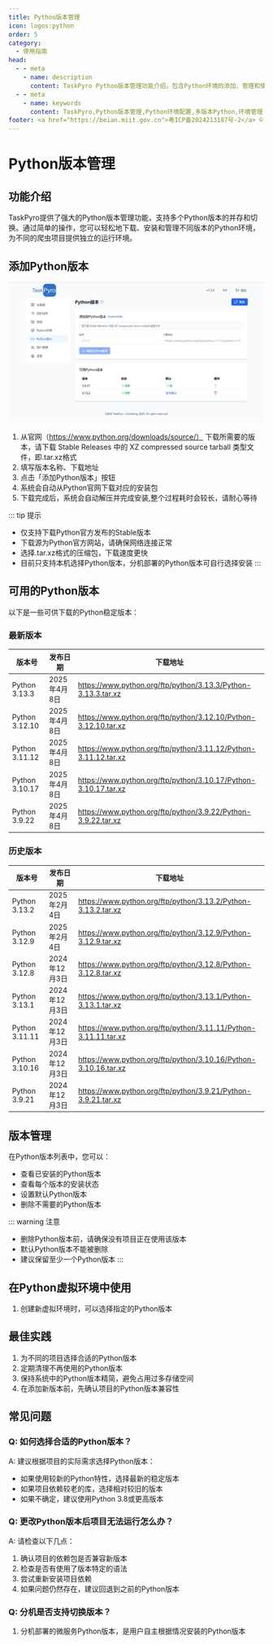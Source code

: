 ```yaml
---
title: Python版本管理
icon: logos:python
order: 5
category:
  - 使用指南
head:
  - - meta
    - name: description
      content: TaskPyro Python版本管理功能介绍，包含Python环境的添加、管理和使用的详细说明
  - - meta
    - name: keywords
      content: TaskPyro,Python版本管理,Python环境配置,多版本Python,环境管理
footer: <a href="https://beian.miit.gov.cn">粤ICP备2024213187号-2</a> © 2025-至今 TaskPyro
---
```


# Python版本管理

## 功能介绍

TaskPyro提供了强大的Python版本管理功能，支持多个Python版本的并存和切换。通过简单的操作，您可以轻松地下载、安装和管理不同版本的Python环境，为不同的爬虫项目提供独立的运行环境。

## 添加Python版本

![添加Python版本界面](../images/python-v.png)

1. 从官网（https://www.python.org/downloads/source/） 下载所需要的版本，请下载 Stable Releases 中的 XZ compressed source tarball 类型文件，即.tar.xz格式
2. 填写版本名称、下载地址
3. 点击「添加Python版本」按钮
3. 系统会自动从Python官网下载对应的安装包
4. 下载完成后，系统会自动解压并完成安装,整个过程耗时会较长，请耐心等待

::: tip 提示
- 仅支持下载Python官方发布的Stable版本
- 下载源为Python官方网站，请确保网络连接正常
- 选择.tar.xz格式的压缩包，下载速度更快
- 目前只支持本机选择Python版本，分机部署的Python版本可自行选择安装
:::

## 可用的Python版本

以下是一些可供下载的Python稳定版本：

### 最新版本

| 版本号 | 发布日期 | 下载地址 |
| --- | --- | --- |
| Python 3.13.3 | 2025年4月8日 | https://www.python.org/ftp/python/3.13.3/Python-3.13.3.tar.xz |
| Python 3.12.10 | 2025年4月8日 | https://www.python.org/ftp/python/3.12.10/Python-3.12.10.tar.xz |
| Python 3.11.12 | 2025年4月8日 | https://www.python.org/ftp/python/3.11.12/Python-3.11.12.tar.xz |
| Python 3.10.17 | 2025年4月8日 | https://www.python.org/ftp/python/3.10.17/Python-3.10.17.tar.xz |
| Python 3.9.22 | 2025年4月8日 | https://www.python.org/ftp/python/3.9.22/Python-3.9.22.tar.xz |

### 历史版本

| 版本号 | 发布日期 | 下载地址 |
| --- | --- | --- |
| Python 3.13.2 | 2025年2月4日 | https://www.python.org/ftp/python/3.13.2/Python-3.13.2.tar.xz |
| Python 3.12.9 | 2025年2月4日 | https://www.python.org/ftp/python/3.12.9/Python-3.12.9.tar.xz |
| Python 3.12.8 | 2024年12月3日 | https://www.python.org/ftp/python/3.12.8/Python-3.12.8.tar.xz |
| Python 3.13.1 | 2024年12月3日 | https://www.python.org/ftp/python/3.13.1/Python-3.13.1.tar.xz |
| Python 3.11.11 | 2024年12月3日 | https://www.python.org/ftp/python/3.11.11/Python-3.11.11.tar.xz |
| Python 3.10.16 | 2024年12月3日 | https://www.python.org/ftp/python/3.10.16/Python-3.10.16.tar.xz |
| Python 3.9.21 | 2024年12月3日 | https://www.python.org/ftp/python/3.9.21/Python-3.9.21.tar.xz |

## 版本管理

在Python版本列表中，您可以：

- 查看已安装的Python版本
- 查看每个版本的安装状态
- 设置默认Python版本
- 删除不需要的Python版本

::: warning 注意
- 删除Python版本前，请确保没有项目正在使用该版本
- 默认Python版本不能被删除
- 建议保留至少一个Python版本
:::

## 在Python虚拟环境中使用

1. 创建新虚拟环境时，可以选择指定的Python版本

## 最佳实践

1. 为不同的项目选择合适的Python版本
2. 定期清理不再使用的Python版本
3. 保持系统中的Python版本精简，避免占用过多存储空间
4. 在添加新版本前，先确认项目的Python版本兼容性

## 常见问题

### Q: 如何选择合适的Python版本？

A: 建议根据项目的实际需求选择Python版本：
- 如果使用较新的Python特性，选择最新的稳定版本
- 如果项目依赖较老的库，选择相对较旧的版本
- 如果不确定，建议使用Python 3.8或更高版本

### Q: 更改Python版本后项目无法运行怎么办？

A: 请检查以下几点：
1. 确认项目的依赖包是否兼容新版本
2. 检查是否有使用了版本特定的语法
3. 尝试重新安装项目依赖
4. 如果问题仍然存在，建议回退到之前的Python版本

### Q: 分机是否支持切换版本？

1. 分机部署的微服务Python版本，是用户自主根据情况安装的Python版本